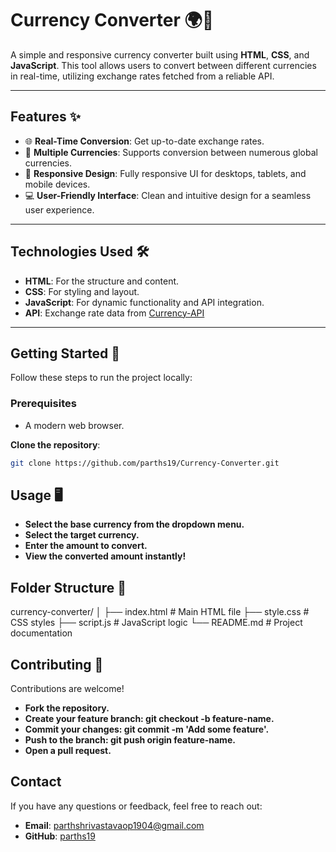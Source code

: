 # Currency Converter 🌍💱

A simple and responsive currency converter built using **HTML**, **CSS**, and **JavaScript**. This tool allows users to convert between different currencies in real-time, utilizing exchange rates fetched from a reliable API.

---

## Features ✨

- 🌐 **Real-Time Conversion**: Get up-to-date exchange rates.
- 🔄 **Multiple Currencies**: Supports conversion between numerous global currencies.
- 🎨 **Responsive Design**: Fully responsive UI for desktops, tablets, and mobile devices.
- 💻 **User-Friendly Interface**: Clean and intuitive design for a seamless user experience.


---

## Technologies Used 🛠️

- **HTML**: For the structure and content.
- **CSS**: For styling and layout.
- **JavaScript**: For dynamic functionality and API integration.
- **API**: Exchange rate data from [Currency-API](https://github.com/fawazahmed0/currency-api) 

---

## Getting Started 🏁

Follow these steps to run the project locally:

### Prerequisites
- A modern web browser.

**Clone the repository**:
   ```bash
   git clone https://github.com/parths19/Currency-Converter.git
   ```

## Usage 🖥️
- **Select the base currency from the dropdown menu.**
- **Select the target currency.**
- **Enter the amount to convert.**
- **View the converted amount instantly!**

## Folder Structure 📂
currency-converter/
│
├── index.html        # Main HTML file
├── style.css         # CSS styles
├── script.js         # JavaScript logic
└── README.md         # Project documentation

## Contributing 🤝
Contributions are welcome!

- **Fork the repository.**
- **Create your feature branch: git checkout -b feature-name.**
- **Commit your changes: git commit -m 'Add some feature'.**
- **Push to the branch: git push origin feature-name.**
- **Open a pull request.**

## Contact

If you have any questions or feedback, feel free to reach out:

- **Email**: parthshrivastavaop1904@gmail.com
- **GitHub**: [parths19](https://github.com/parths19)




